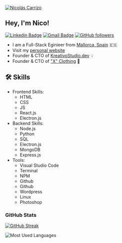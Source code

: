 [![Nicolás Carrizo](https://github.com/xinoodev/xinoodev/blob/main/img/banner.png)](https://xinodev.es/)

## Hey, I'm Nico!

[![Linkedin Badge](https://img.shields.io/badge/-xinoodev-c14438?style=social&logo=inspire&logoColor=blue&link=https%3A%2F%2Fwww.linkedin.com%2Fin%2Fxinodev%2F)](https://www.linkedin.com/in/xinodev/)
[![Gmail Badge](https://img.shields.io/badge/-xinoodev-c14438?style=social&logo=Gmail&logoColor=red&link=mailto%3Anicoelgamerpro97%40gmail.com)](mailto:nicoelgamerpro97@gmail.com)
[![GitHub followers](https://img.shields.io/badge/-xinoodev-c14438?style=social&logo=github&logoColor=dark-gray&link=https%3A%2F%2Fwww.linkedin.com%2Fin%2Fxinodev%2F)](https://github.com/xinoodev)

* I am a Full-Stack Eginieer from [Mallorca, Spain](https://www.youtube.com/watch?v=QNlGBkHM3vw) 🇪🇸
* Visit my [personal website](https://xinodev.es/) 
* Founder & CTO of [KreativoStudio.dev](https://www.instagram.com/kreativostudio.dev/) 💡
* Founder & CTO of ["X" Clothing](https://xclothing.store/) 👕

## 🛠 Skills

- Frontend Skills:
    - HTML
    - CSS
    - JS
    - React.js
    - Electron.js
- Backend Skills:
    - Node.js
    - Python
    - SQL
    - Electron.js
    - MongoDB
    - Express.js
- Tools:
    - Visual Studio Code
    - Terminal
    - NPM
    - Github
    - Github
    - Wordpress
    - Linux
    - Photoshop

### GitHub Stats

[![GitHub Streak](https://github-readme-streak-stats.herokuapp.com?user=xinoodev&theme=transparent)](https://git.io/streak-stats)

![Most Used Languages](https://github-readme-stats.vercel.app/api/top-langs/?username=xinoodev&layout=compact&theme=transparent)
